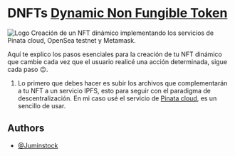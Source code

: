 # DNFTs [Dynamic Non Fungible Token]()
![Logo](https://cdn.pixabay.com/photo/2022/02/28/08/15/geometric-shapes-7038730__340.jpg)
Creación de un NFT dinámico implementando los servicios de Pinata cloud, OpenSea testnet y Metamask.

Aquí te explico los pasos esenciales para la creación de tu NFT dinámico que cambie cada vez que el usuario realicé una acción determinada, sigue cada paso 😉.

1. Lo primero que debes hacer es subir los archivos que complementarán a tu NFT a un servicio IPFS, esto para seguir con el paradigma de descentralización. En mi caso usé el servicio de [Pinata cloud](https://www.pinata.cloud/), es un sencillo de usar.
## Authors

- [@Juminstock](https://twitter.com/Juminstock)
